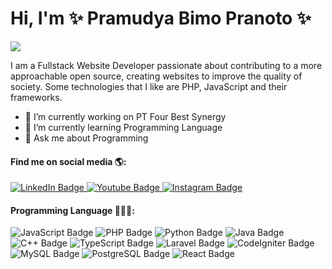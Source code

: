 <h1>Hi, I'm ✨ Pramudya Bimo Pranoto ✨</h1>
<img src="https://media.licdn.com/dms/image/D5616AQHVL53gDMfP8g/profile-displaybackgroundimage-shrink_350_1400/0/1717430910234?e=1723680000&v=beta&t=1N2-wNfk6bXXdvEUYoDFGgfgzu6UeMUHxocpMCrvkYk"/>

I am a Fullstack Website Developer passionate about contributing to a more approachable open source, creating websites to improve the quality of society. Some technologies that I like are PHP, JavaScript and their frameworks.

- 🔭 I’m currently working on PT Four Best Synergy
- 🌱 I’m currently learning Programming Language
- 💬 Ask me about Programming

<div id="badges">
  <h4>Find me on social media 🌎:</h4>
  <a href="https://www.linkedin.com/in/pramudya-bimo-pranoto/">
    <img src="https://img.shields.io/badge/LinkedIn-blue?style=for-the-badge&logo=linkedin&logoColor=white" alt="LinkedIn Badge"/>
  </a>
  <a href="https://www.youtube.com/channel/UC4sDZ7TbwZqcD2Bah5N8-8A">
    <img src="https://img.shields.io/badge/YouTube-red?style=for-the-badge&logo=youtube&logoColor=white" alt="Youtube Badge"/>
  </a>
  <a href="https://www.instagram.com/prmdyabimo/">
    <img src="https://img.shields.io/badge/Instagram-E4405F?style=for-the-badge&logo=instagram&logoColor=white" alt="Instagram Badge"/>
  </a>
</div>

<div id="badges-programming-language">
  <h4>Programming Language 👩🏾‍💻:</h4>
  <img src="https://img.shields.io/badge/JavaScript-F7DF1E?style=for-the-badge&logo=javascript&logoColor=black" alt="JavaScript Badge"/>
  <img src="https://img.shields.io/badge/PHP-777BB4?style=for-the-badge&logo=php&logoColor=white" alt="PHP Badge"/>
  <img src="https://img.shields.io/badge/Python-3776AB?style=for-the-badge&logo=python&logoColor=white" alt="Python Badge"/>
  <img src="https://img.shields.io/badge/Java-007396?style=for-the-badge&logo=java&logoColor=white" alt="Java Badge"/>
  <img src="https://img.shields.io/badge/C%2B%2B-00599C?style=for-the-badge&logo=c%2B%2B&logoColor=white" alt="C++ Badge"/>
  <img src="https://img.shields.io/badge/TypeScript-007ACC?style=for-the-badge&logo=typescript&logoColor=white" alt="TypeScript Badge"/>
  <img src="https://img.shields.io/badge/Laravel-FF2D20?style=for-the-badge&logo=laravel&logoColor=white" alt="Laravel Badge"/>
  <img src="https://img.shields.io/badge/CodeIgniter-EF4223?style=for-the-badge&logo=codeigniter&logoColor=white" alt="CodeIgniter Badge"/>
  <img src="https://img.shields.io/badge/MySQL-4479A1?style=for-the-badge&logo=mysql&logoColor=white" alt="MySQL Badge"/>
  <img src="https://img.shields.io/badge/PostgreSQL-336791?style=for-the-badge&logo=postgresql&logoColor=white" alt="PostgreSQL Badge"/>
  <img src="https://img.shields.io/badge/React-61DAFB?style=for-the-badge&logo=react&logoColor=black" alt="React Badge"/>
</div>

